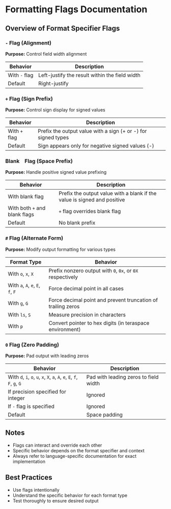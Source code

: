 # Formatting Flags Documentation

## Overview of Format Specifier Flags

### `-` Flag (Alignment)
**Purpose:** Control field width alignment

| Behavior | Description |
|----------|-------------|
| With `-` flag | Left-justify the result within the field width |
| Default | Right-justify |

### `+` Flag (Sign Prefix)
**Purpose:** Control sign display for signed values

| Behavior | Description |
|----------|-------------|
| With `+` flag | Prefix the output value with a sign (+ or -) for signed types |
| Default | Sign appears only for negative signed values (-) |

### Blank ` ` Flag (Space Prefix)
**Purpose:** Handle positive signed value prefixing

| Behavior | Description |
|----------|-------------|
| With blank flag | Prefix the output value with a blank if the value is signed and positive |
| With both `+` and blank flags | `+` flag overrides blank flag |
| Default | No blank prefix |

### `#` Flag (Alternate Form)
**Purpose:** Modify output formatting for various types

| Format Type | Behavior |
|-------------|----------|
| With `o`, `x`, `X` | Prefix nonzero output with `0`, `0x`, or `0X` respectively |
| With `a`, `A`, `e`, `E`, `f`, `F` | Force decimal point in all cases |
| With `g`, `G` | Force decimal point and prevent truncation of trailing zeros |
| With `ls`, `S` | Measure precision in characters |
| With `p` | Convert pointer to hex digits (in teraspace environment) |

### `0` Flag (Zero Padding)
**Purpose:** Pad output with leading zeros

| Behavior | Description |
|----------|-------------|
| With `d`, `i`, `o`, `u`, `x`, `X`, `a`, `A`, `e`, `E`, `f`, `F`, `g`, `G` | Pad with leading zeros to field width |
| If precision specified for integer | Ignored |
| If `-` flag is specified | Ignored |
| Default | Space padding |

## Notes
- Flags can interact and override each other
- Specific behavior depends on the format specifier and context
- Always refer to language-specific documentation for exact implementation

## Best Practices
- Use flags intentionally
- Understand the specific behavior for each format type
- Test thoroughly to ensure desired output